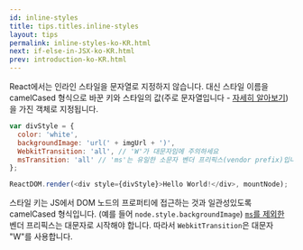 ```yaml
---
id: inline-styles
title: tips.titles.inline-styles
layout: tips
permalink: inline-styles-ko-KR.html
next: if-else-in-JSX-ko-KR.html
prev: introduction-ko-KR.html
---
```


React에서는 인라인 스타일을 문자열로 지정하지 않습니다. 대신 스타일 이름을 camelCased 형식으로 바꾼 키와 스타일의 값(주로 문자열입니다 - [자세히 알아보기](/react/tips/style-props-value-px-ko-KR.html))을 가진 객체로 지정됩니다.

```js
var divStyle = {
  color: 'white',
  backgroundImage: 'url(' + imgUrl + ')',
  WebkitTransition: 'all', // 'W'가 대문자임에 주의하세요
  msTransition: 'all' // 'ms'는 유일한 소문자 벤더 프리픽스(vendor prefix)입니다
};

ReactDOM.render(<div style={divStyle}>Hello World!</div>, mountNode);
```

스타일 키는 JS에서 DOM 노드의 프로퍼티에 접근하는 것과 일관성있도록 camelCased 형식입니다. (예를 들어 `node.style.backgroundImage`) [`ms`를 제외한](http://www.andismith.com/blog/2012/02/modernizr-prefixed/) 벤더 프리픽스는 대문자로 시작해야 합니다. 따라서 `WebkitTransition`은 대문자 "W"를 사용합니다.
